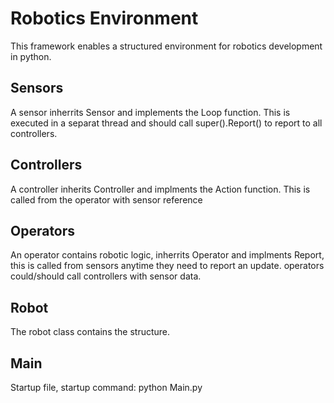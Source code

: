# Robotics Environment 
This framework enables a structured environment for robotics development in python. 

## Sensors
A sensor inherrits Sensor and implements the Loop function. This is executed in a separat thread and should call super().Report() to report to all controllers.

## Controllers
A controller inherits Controller and implments the Action function. This is called from the operator with sensor reference

## Operators
An operator contains robotic logic, inherrits Operator and implments Report, this is called from sensors anytime they need to report an update. operators could/should call controllers with sensor data.

## Robot
The robot class contains the structure.

## Main
Startup file, startup command:
python Main.py